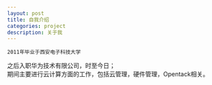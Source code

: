 ```yaml
---
layout: post
title: 自我介绍
categories: project
description: 关于我
---
```

       
       
       

    2011年毕业于西安电子科技大学    
之后入职华为技术有限公司，时至今日；    
期间主要进行云计算方面的工作，包括云管理，硬件管理，Opentack相关。    



